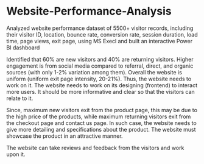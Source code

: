 # Website-Performance-Analysis
Analyzed website performance dataset of 5500+ visitor records, including their visitor ID, location, bounce rate, conversion rate, session duration, load time, page views, exit page, using MS Execl and built an interactive Power BI dashboard

Identified that 60% are new visitors and 40% are returning visitors. Higher engagement is from social media compared to referral, direct, and organic sources (with only 1-2% variation among them). Overall the website is uniform (uniform exit page intensity, 20-21%).
Thus, the website needs to work on it. The website needs to work on its designing (frontend) to interact more users. It should be more informative and clear so that the visitors can relate to it.

Since, maximum new visitors exit from the product page, this may be due to the high price of the products, while maximum returning visitors exit from the checkout page and contact us page. In such case, the website needs to give more detailing and specifications about the product. The website must showcase the product in an attractive manner. 

The website can take reviews and feedback from the visitors and work upon it.
